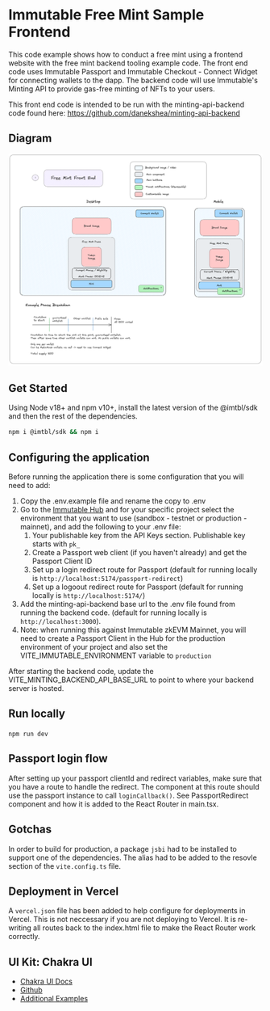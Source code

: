 # Immutable Free Mint Sample Frontend

This code example shows how to conduct a free mint using a frontend website with the free mint backend tooling example code.
The front end code uses Immutable Passport and Immutable Checkout - Connect Widget for connecting wallets to the dapp. The backend code will use Immutable's Minting API to provide gas-free minting of NFTs to your users.

This front end code is intended to be run with the minting-api-backend code found here: https://github.com/danekshea/minting-api-backend

## Diagram

<img src="./free-mint-diagram.png">

## Get Started

Using Node v18+ and npm v10+, install the latest version of the @imtbl/sdk and then the rest of the dependencies.

```bash
npm i @imtbl/sdk && npm i
```

## Configuring the application

Before running the application there is some configuration that you will need to add:
1. Copy the .env.example file and rename the copy to .env
2. Go to the [Immutable Hub](https://hub.immutable.com) and for your specific project select the environment that you want to use (sandbox - testnet or production - mainnet), and add the following to your .env file:
    1. Your publishable key from the API Keys section. Publishable key starts with `pk_`
    2. Create a Passport web client (if you haven't already) and get the Passport Client ID
    3. Set up a login redirect route for Passport (default for running locally is `http://localhost:5174/passport-redirect`)
    4. Set up a logoout redirect route for Passport (default for running locally is `http://localhost:5174/`)
3. Add the minting-api-backend base url to the .env file found from running the backend code. (default for running locally is `http://localhost:3000`).
4. Note: when running this against Immutable zkEVM Mainnet, you will need to create a Passport Client in the Hub for the production environment of your project and also set the VITE_IMMUTABLE_ENVIRONMENT variable to `production`


After starting the backend code, update the VITE_MINTING_BACKEND_API_BASE_URL to point to where your backend server is hosted.

## Run locally

`npm run dev`

## Passport login flow

After setting up your passport clientId and redirect variables, make sure that you have a route to handle the redirect. The component at this route should use the passport instance to call `loginCallback()`. See PassportRedirect component and how it is added to the React Router in main.tsx.

## Gotchas

In order to build for production, a package `jsbi` had to be installed to support one of the dependencies. The alias had to be added to the resovle section of the `vite.config.ts` file.

## Deployment in Vercel

A `vercel.json` file has been added to help configure for deployments in Vercel. This is not neccessary if you are not deploying to Vercel. It is re-writing all routes back to the index.html file to make the React Router work correctly.

## UI Kit: Chakra UI

- [Chakra UI Docs](https://v2.chakra-ui.com/)
- [Github](https://github.com/chakra-ui/chakra-ui)
- [Additional Examples](https://chakra-templates.vercel.app/)